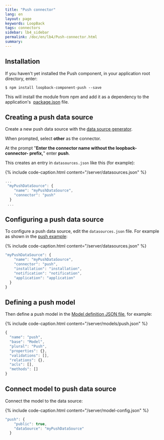 ```yaml
---
title: "Push connector"
lang: en
layout: page
keywords: LoopBack
tags: connectors
sidebar: lb4_sidebar
permalink: /doc/en/lb4/Push-connector.html
summary:
---
```


## Installation

If you haven't yet installed the Push component, in your application root
directory, enter:

```shell
$ npm install loopback-component-push --save
```

This will install the module from npm and add it as a dependency to the
application's  [package.json](package.json.html) file.

## Creating a push data source

Create a new push data source with
the [data source generator](Data-source-generator.html).

When prompted, select **other** as the connector.

At the prompt "**Enter the connector name without the loopback-connector-
prefix,**" enter **push**.

This creates an entry in `datasources.json` like this (for example):

{% include code-caption.html content="/server/datasources.json" %}

```javascript
...
 "myPushDataSource": {
    "name": "myPushDataSource",
    "connector": "push"
  }
 ...
```

## Configuring a push data source

To configure a push data source, edit the `datasources.json` file. For example
as shown in the
[push example](https:/github.com/strongloop/loopback-component-push/blob/master/example/server-2.0/):

{% include code-caption.html content="/server/datasources.json" %}

```javascript
"myPushDataSource": {
    "name": "myPushDataSource",
    "connector": "push",
    "installation": "installation",
    "notification": "notification",
    "application": "application"
  }
}
```

## Defining a push model

Then define a push model in
the [Model definition JSON file](Model-definition-JSON-file.html), for example:

{% include code-caption.html content="/server/models/push.json" %}

```javascript
{
  "name": "push",
  "base": "Model",
  "plural": "Push",
  "properties": {},
  "validations": [],
  "relations": {},
  "acls": [],
  "methods": []
}
```

## Connect model to push data source

Connect the model to the data source:

{% include code-caption.html content="/server/model-config.json" %}

```javascript
"push": {
    "public": true,
    "dataSource": "myPushDataSource"
  }
```
